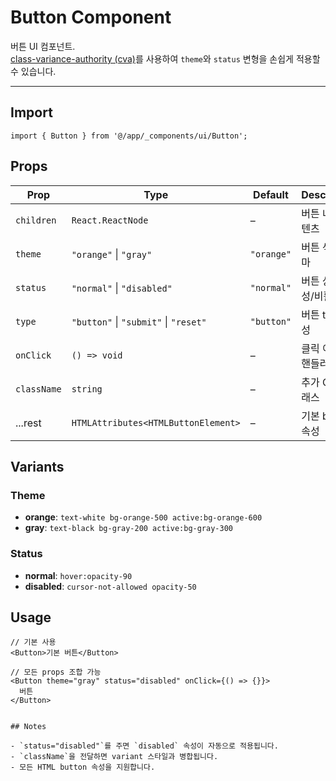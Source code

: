 # Button Component

버튼 UI 컴포넌트.  
[class-variance-authority (cva)](https://cva.style/)를 사용하여 `theme`와 `status` 변형을 손쉽게 적용할 수 있습니다.

---

## Import

```tsx
import { Button } from '@/app/_components/ui/Button';
```

## Props

| Prop        | Type                                  | Default    | Description             |
| ----------- | ------------------------------------- | ---------- | ----------------------- |
| `children`  | `React.ReactNode`                     | –          | 버튼 내부 콘텐츠        |
| `theme`     | `"orange"` \| `"gray"`                | `"orange"` | 버튼 색상 테마          |
| `status`    | `"normal"` \| `"disabled"`            | `"normal"` | 버튼 상태 (활성/비활성) |
| `type`      | `"button"` \| `"submit"` \| `"reset"` | `"button"` | 버튼 type 속성          |
| `onClick`   | `() => void`                          | –          | 클릭 이벤트 핸들러      |
| `className` | `string`                              | –          | 추가 CSS 클래스         |
| ...rest     | `HTMLAttributes<HTMLButtonElement>`   | –          | 기본 button 속성        |

## Variants

### Theme

- **orange**: `text-white bg-orange-500 active:bg-orange-600`
- **gray**: `text-black bg-gray-200 active:bg-gray-300`

### Status

- **normal**: `hover:opacity-90`
- **disabled**: `cursor-not-allowed opacity-50`

## Usage

```tsx
// 기본 사용
<Button>기본 버튼</Button>

// 모든 props 조합 가능
<Button theme="gray" status="disabled" onClick={() => {}}>
  버튼
</Button>
```

```

## Notes

- `status="disabled"`를 주면 `disabled` 속성이 자동으로 적용됩니다.
- `className`을 전달하면 variant 스타일과 병합됩니다.
- 모든 HTML button 속성을 지원합니다.
```
